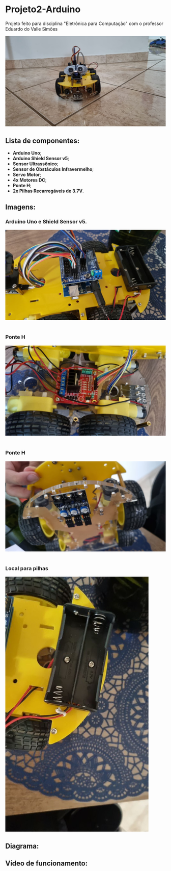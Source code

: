 # Projeto2-Arduino
Projeto feito para disciplina "Eletrônica para Computação" com o professor Eduardo do Valle Simões

<img src="./imagens_robo/robo_frente.jpeg">

## Lista de componentes:
* **Arduino Uno**;
* **Arduino Shield Sensor v5**;
* **Sensor Ultrassônico**;
* **Sensor de Obstáculos Infravermelho**;
* **Servo Motor**;
* **4x Motores DC**;
* **Ponte H**;
* **2x Pilhas Recarregáveis de 3.7V**.

## Imagens:
<h3>Arduino Uno e Shield Sensor v5.</h3>
<img src="./imagens_robo/robo_arduino.jpeg"> 
<br><br>

<h3>Ponte H</h3>
<img src="./imagens_robo/robo_ponteH.jpeg">
<br><br>

<h3>Ponte H</h3>
<img src="./imagens_robo/robo_baixo.jpeg">
<br><br>

<h3>Local para pilhas<p></h3>
<img src="./imagens_robo/robo_bateria.jpeg">



## Diagrama:

## Vídeo de funcionamento:
